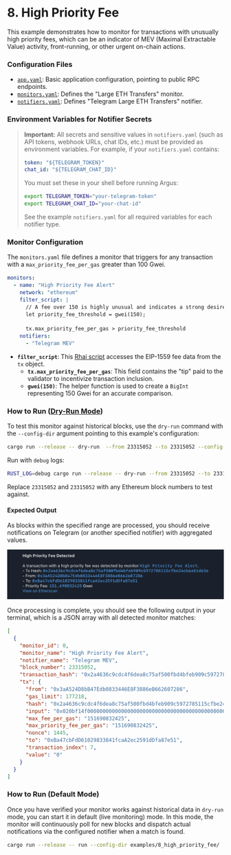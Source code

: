 # 8. High Priority Fee

This example demonstrates how to monitor for transactions with unusually high priority fees, which can be an indicator of MEV (Maximal Extractable Value) activity, front-running, or other urgent on-chain actions.

### Configuration Files

- [`app.yaml`](../../docs/src/user_guide/config_app.md): Basic application configuration, pointing to public RPC endpoints.
- [`monitors.yaml`](../../docs/src/user_guide/config_monitors.md): Defines the "Large ETH Transfers" monitor.
- [`notifiers.yaml`](../../docs/src/user_guide/config_notifiers.md): Defines "Telegram Large ETH Transfers" notifier.

### Environment Variables for Notifier Secrets

> **Important:** All secrets and sensitive values in `notifiers.yaml` (such as API tokens, webhook URLs, chat IDs, etc.) must be provided as environment variables.
> For example, if your `notifiers.yaml` contains:
>
> ```yaml
> token: "${TELEGRAM_TOKEN}"
> chat_id: "${TELEGRAM_CHAT_ID}"
> ```
>
> You must set these in your shell before running Argus:
>
> ```sh
> export TELEGRAM_TOKEN="your-telegram-token"
> export TELEGRAM_CHAT_ID="your-chat-id"
> ```
>
> See the example `notifiers.yaml` for all required variables for each notifier type.

### Monitor Configuration

The `monitors.yaml` file defines a monitor that triggers for any transaction with a `max_priority_fee_per_gas` greater than 100 Gwei.

```yaml
monitors:
  - name: "High Priority Fee Alert"
    network: "ethereum"
    filter_script: |
      // A fee over 150 is highly unusual and indicates a strong desire for priority inclusion.
      let priority_fee_threshold = gwei(150);

      tx.max_priority_fee_per_gas > priority_fee_threshold
    notifiers:
      - "Telegram MEV"
```

- **`filter_script`**: This [Rhai script](../../docs/src/user_guide/rhai_scripts.md) accesses the EIP-1559 fee data from the `tx` object.
    - **`tx.max_priority_fee_per_gas`**: This field contains the "tip" paid to the validator to incentivize transaction inclusion.
    - **`gwei(150)`**: The helper function is used to create a `BigInt` representing 150 Gwei for an accurate comparison.

### How to Run ([Dry-Run Mode](../../docs/src/operations/cli.md#dry-run-mode))

To test this monitor against historical blocks, use the `dry-run` command with the `--config-dir` argument pointing to this example's configuration:

```bash
cargo run --release -- dry-run  --from 23315052 --to 23315052 --config-dir examples/8_high_priority_fee/
```

Run with `debug` logs:

```bash
RUST_LOG=debug cargo run --release -- dry-run --from 23315052 --to 23315052 --config-dir examples/8_high_priority_fee/
```

Replace `23315052` and `23315052` with any Ethereum block numbers to test against.


#### Expected Output

As blocks within the specified range are processed, you should receive notifications on Telegram (or another specified notifier) with aggregated values.

![alt text](image.png)

Once processing is complete, you should see the following output in your terminal, which is a JSON array with all detected monitor matches:

```json
[
  {
    "monitor_id": 0,
    "monitor_name": "High Priority Fee Alert",
    "notifier_name": "Telegram MEV",
    "block_number": 23315052,
    "transaction_hash": "0x2a4636c9cdc4f6dea8c75af500fbd4bfeb909c5972785115cfbe24cb6a51d63e",
    "tx": {
      "from": "0x3aA524D8bB47Edb0833446E8F3886eB662607286",
      "gas_limit": 177218,
      "hash": "0x2a4636c9cdc4f6dea8c75af500fbd4bfeb909c5972785115cfbe24cb6a51d63e",
      "input": "0x020bf14f000000000000000000000000000000000000000000000000000000000000000000000000000000000000000072331fcb696b0151904c03584b66dc8365bc63f80000000000000000000000000000000000000000000000049796a842e8b6c00000000000000000000000000000000000000000000000000000000054a964fa1d00000000000000000000000000000000000000000000000000000000000000010000000000000000000000000000000000000000000000000000000068be2f5f",
      "max_fee_per_gas": "151690832425",
      "max_priority_fee_per_gas": "151690832425",
      "nonce": 1445,
      "to": "0xBa47cbFdD61029833841fcaA2ec2591dDfa87e51",
      "transaction_index": 7,
      "value": "0"
    }
  }
]
```


### How to Run (Default Mode)

Once you have verified your monitor works against historical data in `dry-run` mode, you can start it in default (live monitoring) mode. In this mode, the monitor will continuously poll for new blocks and dispatch actual notifications via the configured notifier when a match is found.

```bash
cargo run --release -- run --config-dir examples/8_high_priority_fee/
```
